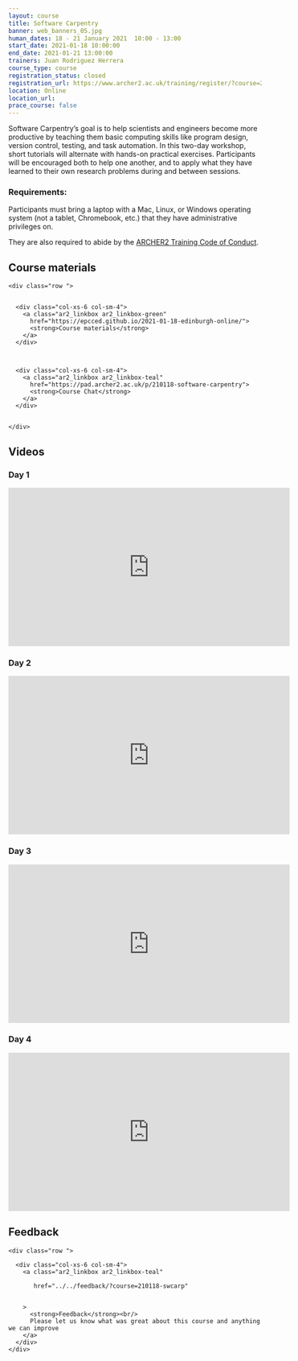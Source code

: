 ```yaml
---
layout: course
title: Software Carpentry
banner: web_banners_05.jpg 
human_dates: 18 - 21 January 2021  10:00 - 13:00
start_date: 2021-01-18 10:00:00
end_date: 2021-01-21 13:00:00
trainers: Juan Rodriguez Herrera
course_type: course
registration_status: closed
registration_url: https://www.archer2.ac.uk/training/register/?course=210118-swcarp
location: Online
location_url:
prace_course: false
---
```


Software Carpentry’s goal is to help scientists and engineers become more productive by teaching them basic computing skills like program design, version control, testing, and task automation. In this two-day workshop, short tutorials will alternate with hands-on practical exercises. Participants will be encouraged both to help one another, and to apply what they have learned to their own research problems during and between sessions.

### Requirements:

Participants must bring a laptop with a Mac, Linux, or Windows operating system (not a tablet, Chromebook, etc.) that they have administrative privileges on.

They are also required to abide by the [ARCHER2 Training Code of Conduct](../../code-of-conduct/). 




<section id="service">



<h2><a name="materials">Course materials</a></h2>



    <div class="row ">	

 		
      <div class="col-xs-6 col-sm-4">
        <a class="ar2_linkbox ar2_linkbox-green" 
          href="https://epcced.github.io/2021-01-18-edinburgh-online/">
          <strong>Course materials</strong>         
        </a>
      </div>


  
      <div class="col-xs-6 col-sm-4">
        <a class="ar2_linkbox ar2_linkbox-teal" 
          href="https://pad.archer2.ac.uk/p/210118-software-carpentry">
          <strong>Course Chat</strong>       
        </a>
      </div>
		

 	</div>
		
		
					
 		
<h2><a name="videos">Videos</a></h2>

<h3>Day 1</h3>

<div>
	<iframe title="Video" width="560" height="315" src="https://www.youtube.com/embed/nw_Rg6bu1ss" frameborder="0" allow="accelerometer; autoplay; encrypted-media; gyroscope; picture-in-picture" allowfullscreen></iframe>
</div>


<h3>Day 2</h3>

<div>
	<iframe title="Video" width="560" height="315" src="https://www.youtube.com/embed/tpew216sl3w" frameborder="0" allow="accelerometer; autoplay; encrypted-media; gyroscope; picture-in-picture" allowfullscreen></iframe>
</div>


<h3>Day 3</h3>

<div>
	<iframe title="Video" width="560" height="315" src="https://www.youtube.com/embed/of1uNRXHDaM" frameborder="0" allow="accelerometer; autoplay; encrypted-media; gyroscope; picture-in-picture" allowfullscreen></iframe>
</div>


<h3>Day 4</h3>

<div>
	<iframe title="Video" width="560" height="315" src="https://www.youtube.com/embed/Mt1_RLwc2qM" frameborder="0" allow="accelerometer; autoplay; encrypted-media; gyroscope; picture-in-picture" allowfullscreen></iframe>
</div>



<h2><a name="feedback">Feedback</a></h2>


    <div class="row ">	

      <div class="col-xs-6 col-sm-4">
        <a class="ar2_linkbox ar2_linkbox-teal" 

           href="../../feedback/?course=210118-swcarp" 


		>
          <strong>Feedback</strong><br/>
          Please let us know what was great about this course and anything we can improve
        </a>
      </div>
    </div>
		
		

 
</section>


